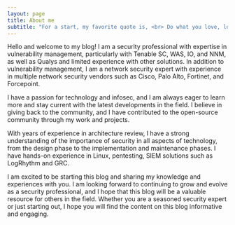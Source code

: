 ```yaml
---
layout: page
title: About me
subtitle: "For a start, my favorite quote is, <br> Do what you love, love what you do."
---
```


<div id="aboutme-section">

Hello and welcome to my blog! I am a security professional with expertise in vulnerability management, particularly with Tenable SC, WAS, IO, and NNM, as well as Qualys and limited experience with other solutions. In addition to vulnerability management, I am a network security expert with experience in multiple network security vendors such as Cisco, Palo Alto, Fortinet, and Forcepoint.

I have a passion for technology and infosec, and I am always eager to learn more and stay current with the latest developments in the field. I believe in giving back to the community, and I have contributed to the open-source community through my work and projects.

With years of experience in architecture review, I have a strong understanding of the importance of security in all aspects of technology, from the design phase to the implementation and maintenance phases. I have hands-on experience in Linux, pentesting, SIEM solutions such as LogRhythm and GRC.

I am excited to be starting this blog and sharing my knowledge and experiences with you. I am looking forward to continuing to grow and evolve as a security professional, and I hope that this blog will be a valuable resource for others in the field. Whether you are a seasoned security expert or just starting out, I hope you will find the content on this blog informative and engaging.
